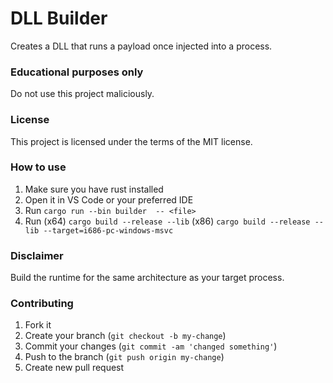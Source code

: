 # DLL Builder
Creates a DLL that runs a payload once injected into a process.

### Educational purposes only
Do not use this project maliciously.

### License
This project is licensed under the terms of the MIT license.

### How to use
1. Make sure you have rust installed
1. Open it in VS Code or your preferred IDE
2. Run `cargo run --bin builder  -- <file>`
3. Run (x64) `cargo build --release --lib` (x86) `cargo build --release --lib --target=i686-pc-windows-msvc`

### Disclaimer
Build the runtime for the same architecture as your target process.

### Contributing
1. Fork it
2. Create your branch (`git checkout -b my-change`)
3. Commit your changes (`git commit -am 'changed something'`)
4. Push to the branch (`git push origin my-change`)
5. Create new pull request
